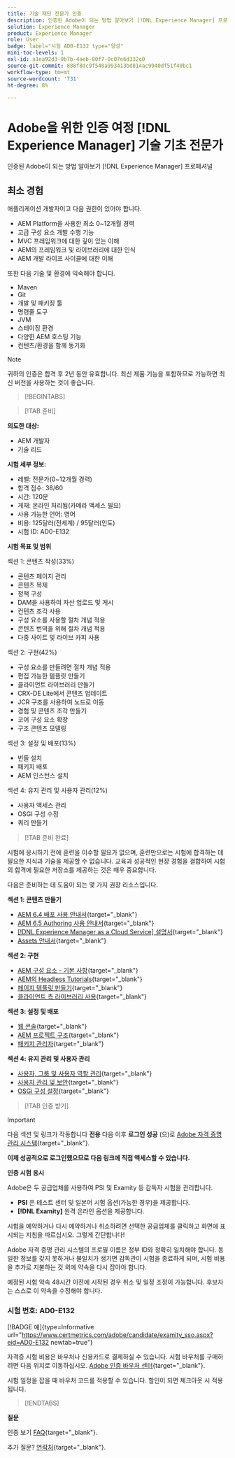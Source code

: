 ```yaml
---
title: 기술 재단 전문가 인증
description: 인증된 Adobe이 되는 방법 알아보기 [!DNL Experience Manager] 프로페셔널
solution: Experience Manager
product: Experience Manager
role: User
badge: label="시험 AD0-E132 type="양성"
mini-toc-levels: 1
exl-id: a1ea92d3-9b7b-4aeb-80f7-0c07e6d332c0
source-git-commit: 888f8dc9f548a993413bd814ac9940df51f40bc1
workflow-type: tm+mt
source-wordcount: '731'
ht-degree: 8%

---
```


# Adobe을 위한 인증 여정 [!DNL Experience Manager] 기술 기초 전문가

인증된 Adobe이 되는 방법 알아보기 [!DNL Experience Manager] 프로페셔널

## 최소 경험

애플리케이션 개발자이고 다음 권한이 있어야 합니다.

* AEM Platform을 사용한 최소 0~12개월 경력
* 고급 구성 요소 개발 수행 기능
* MVC 프레임워크에 대한 깊이 있는 이해
* AEM의 프레임워크 및 라이브러리에 대한 인식
* AEM 개발 라이프 사이클에 대한 이해

또한 다음 기술 및 환경에 익숙해야 합니다.

* Maven
* Git
* 개발 및 패키징 툴
* 명령줄 도구
* JVM
* 스테이징 환경
* 다양한 AEM 호스팅 기능
* 컨텐츠/환경을 함께 동기화

>[!NOTE]
>
>귀하의 인증은 합격 후 2년 동안 유효합니다. 최신 제품 기능을 포함하므로 가능하면 최신 버전을 사용하는 것이 좋습니다.

>[!BEGINTABS]

>[!TAB 준비]

**의도한 대상:**

* AEM 개발자
* 기술 리드

**시험 세부 정보:**

* 레벨: 전문가(0~12개월 경력)
* 합격 점수: 38/60
* 시간: 120분
* 게재: 온라인 처리됨(카메라 액세스 필요)
* 사용 가능한 언어: 영어
* 비용: 125달러(전세계) / 95달러(인도)
* 시험 ID: AD0-E132

**시험 목표 및 범위**

섹션 1: 콘텐츠 작성(33%)

* 콘텐츠 페이지 관리
* 콘텐츠 복제
* 정책 구성
* DAM을 사용하여 자산 업로드 및 게시
* 컨텐츠 조각 사용
* 구성 요소를 사용할 절차 개념 적용
* 콘텐츠 번역을 위해 절차 개념 적용
* 다중 사이트 및 라이브 카피 사용

섹션 2: 구현(42%)

* 구성 요소를 만들려면 절차 개념 적용
* 편집 가능한 템플릿 만들기
* 클라이언트 라이브러리 만들기
* CRX-DE Lite에서 콘텐츠 업데이트
* JCR 구조를 사용하여 노드로 이동
* 경험 및 콘텐츠 조각 만들기
* 코어 구성 요소 확장
* 구조 콘텐츠 모델링

섹션 3: 설정 및 배포(13%)

* 번들 설치
* 패키지 배포
* AEM 인스턴스 설치

섹션 4: 유지 관리 및 사용자 관리(12%)

* 사용자 액세스 관리
* OSGI 구성 수정
* 쿼리 만들기

>[!TAB 준비 완료]

시험에 응시하기 전에 훈련을 이수할 필요가 없으며, 훈련만으로는 시험에 합격하는 데 필요한 지식과 기술을 제공할 수 없습니다. 교육과 성공적인 현장 경험을 결합하여 시험의 합격에 필요한 저장소를 제공하는 것은 매우 중요합니다.

다음은 준비하는 데 도움이 되는 몇 가지 권장 리소스입니다.

**섹션 1: 콘텐츠 만들기**


* [AEM 6.4 배포 사용 안내서](https://experienceleague.adobe.com/docs/experience-manager-64/deploying/home.html){target="_blank"}
* [AEM 6.5 Authoring 사용 안내서](https://experienceleague.adobe.com/docs/experience-manager-65/authoring/home.html){target="_blank"}
* [[!DNL Experience Manager as a Cloud Service] 설명서](https://experienceleague.adobe.com/docs/experience-manager-cloud-service/content/home.html){target="_blank"}
* [Assets 안내서](https://experienceleague.adobe.com/docs/experience-manager-65/assets/home.html){target="_blank"}

**섹션 2: 구현**

* [AEM 구성 요소 - 기본 사항](https://experienceleague.adobe.com/docs/experience-manager-65/developing/components/components-basics.html){target="_blank"}
* [AEM의 Headless Tutorials](https://experienceleague.adobe.com/docs/experience-manager-learn/getting-started-with-aem-headless/overview.html?lang=ko-KR){target="_blank"}
* [페이지 템플릿 만들기](https://experienceleague.adobe.com/docs/experience-manager-65/authoring/siteandpage/templates.html#creating-and-managing-templates){target="_blank"}
* [클라이언트 측 라이브러리 사용](https://experienceleague.adobe.com/docs/experience-manager-65/developing/introduction/clientlibs.html){target="_blank"}

**섹션 3: 설정 및 배포**

* [웹 콘솔](https://experienceleague.adobe.com/docs/experience-manager-65/deploying/configuring/web-console.html){target="_blank"}
* [AEM 프로젝트 구조](https://experienceleague.adobe.com/docs/experience-manager-cloud-service/content/implementing/developing/aem-project-content-package-structure.html#embedding-3rd-party-packages){target="_blank"}
* [패키지 관리자](https://experienceleague.adobe.com/docs/experience-manager-65/administering/contentmanagement/package-manager.html#what-are-packages){target="_blank"}

**섹션 4: 유지 관리 및 사용자 관리**

* [사용자, 그룹 및 사용자 역할 관리](https://experienceleague.adobe.com/docs/experience-manager-brand-portal/using/admin-tools/brand-portal-adding-users.html#add-a-user){target="_blank"}
* [사용자 관리 및 보안](https://experienceleague.adobe.com/docs/experience-manager-65/administering/security/security.html){target="_blank"}
* [OSGi 구성 설정](https://experienceleague.adobe.com/docs/experience-manager-65/deploying/configuring/osgi-configuration-settings.html){target="_blank"}

>[!TAB 인증 받기]

>[!IMPORTANT]
>
>다음 섹션 및 링크가 작동합니다 **전용**  다음 이후 **로그인 성공** (으)로 [Adobe 자격 증명 관리 시스템](https://www.certmetrics.com/adobe){target="_blank"}.

**이제 성공적으로 로그인했으므로 다음 링크에 직접 액세스할 수 있습니다.**

**인증 시험 응시**

Adobe은 두 공급업체를 사용하여 PSI 및 Examity 등 감독자 시험을 관리합니다.

* **PSI** 은 테스트 센터 및 일본어 시험 옵션(가능한 경우)을 제공합니다.
* **[!DNL Examity]** 원격 온라인 옵션을 제공합니다.

시험을 예약하거나 다시 예약하거나 취소하려면 선택한 공급업체를 클릭하고 화면에 표시되는 지침을 따르십시오. 그렇게 간단합니다!

Adobe 자격 증명 관리 시스템의 프로필 이름은 정부 ID와 정확히 일치해야 합니다. 동일한 정보를 갖지 못하거나 불일치가 생기면 감독관이 시험을 종료하게 되며, 시험 비용을 추가로 지불하는 것 외에 약속을 다시 잡아야 합니다.

예정된 시험 약속 48시간 이전에 시작된 경우 취소 및 일정 조정이 가능합니다. 후보자는 스스로 이 약속을 수정해야 합니다.

### 시험 번호: AD0-E132

[!BADGE 예]{type=Informative url="https://www.certmetrics.com/adobe/candidate/examity_sso.aspx?eid=AD0-E132 newtab=true"}

자격증 시험 비용은 바우처나 신용카드로 결제하실 수 있습니다. 시험 바우처를 구매하려면 다음 위치로 이동하십시오. [Adobe 인증 바우처 센터](https://market.xvoucher.com/adobe/global){target="_blank"}.

시험 일정을 잡을 때 바우처 코드를 적용할 수 있습니다. 할인이 되면 체크아웃 시 적용됩니다.

>[!ENDTABS]

**질문**

인증 보기 [FAQ](https://experienceleague.adobe.com/docs/certification/certification/faq.html){target="_blank"}.

추가 질문? [연락처](mailto:certif@adobe.com){target="_blank"}.
